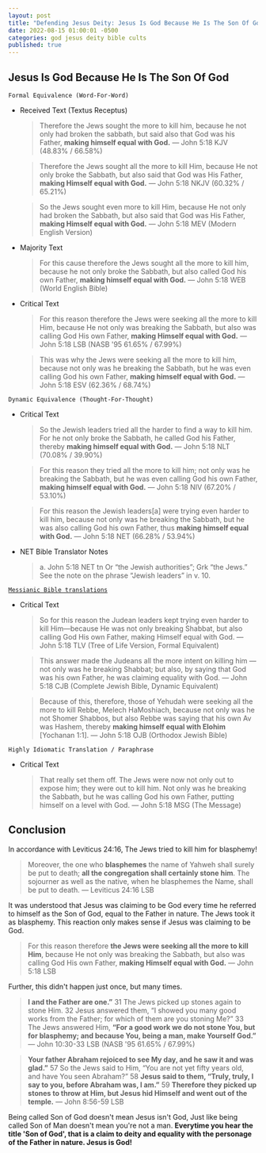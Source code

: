 ```yaml
---
layout: post
title: "Defending Jesus Deity: Jesus Is God Because He Is The Son Of God ✝️"
date: 2022-08-15 01:00:01 -0500
categories: god jesus deity bible cults
published: true
---
```


## Jesus Is God Because He Is The Son Of God

`Formal Equivalence (Word-For-Word)`
- Received Text (Textus Receptus)

    > Therefore the Jews sought the more to kill him, because he not only had broken the sabbath, but said also that God was his Father, **making himself equal with God.** &mdash; John 5:18 KJV (48.83% / 66.58%)

    > Therefore the Jews sought all the more to kill Him, because He not only broke the Sabbath, but also said that God was His Father, **making Himself equal with God.** &mdash; John 5:18 NKJV (60.32% / 65.21%)

	<!-- > &mdash; John 5:18 KJ21 (21st Century King James Version) -->

	> So the Jews sought even more to kill Him, because He not only had broken the Sabbath, but also said that God was His Father, **making Himself equal with God.** &mdash; John 5:18 MEV (Modern English Version)


- Majority Text

    > For this cause therefore the Jews sought all the more to kill him, because he not only broke the Sabbath, but also called God his own Father, **making himself equal with God.** &mdash; John 5:18 WEB (World English Bible)

- Critical Text

    > For this reason therefore the Jews were seeking all the more to kill Him, because He not only was breaking the Sabbath, but also was calling God His own Father, **making Himself equal with God.** &mdash; John 5:18 LSB (NASB '95 61.65% / 67.99%)

    > This was why the Jews were seeking all the more to kill him, because not only was he breaking the Sabbath, but he was even calling God his own Father, **making himself equal with God.** &mdash; John 5:18 ESV (62.36% / 68.74%)

`Dynamic Equivalence (Thought-For-Thought)`
- Critical Text

    > So the Jewish leaders tried all the harder to find a way to kill him. For he not only broke the Sabbath, he called God his Father, thereby **making himself equal with God.** &mdash; John 5:18 NLT (70.08% / 39.90%)

    > For this reason they tried all the more to kill him; not only was he breaking the Sabbath, but he was even calling God his own Father, **making himself equal with God.** &mdash; John 5:18 NIV (67.20% / 53.10%)

    > For this reason the Jewish leaders[a] were trying even harder to kill him, because not only was he breaking the Sabbath, but he was also calling God his own Father, thus **making himself equal with God.** &mdash; John 5:18 NET (66.28% / 53.94%)

- NET Bible Translator Notes
    
    > a. John 5:18 NET tn Or “the Jewish authorities”; Grk “the Jews.” See the note on the phrase “Jewish leaders” in v. 10.

[`Messianic Bible translations`](https://en.wikipedia.org/wiki/Messianic_Bible_translations)
- Critical Text
    > So for this reason the Judean leaders kept trying even harder to kill Him—because He was not only breaking Shabbat, but also calling God His own Father, making Himself equal with God. &mdash; John 5:18 TLV (Tree of Life Version, Formal Equivalent)

    > This answer made the Judeans all the more intent on killing him — not only was he breaking Shabbat; but also, by saying that God was his own Father, he was claiming equality with God. &mdash; John 5:18 CJB (Complete Jewish Bible, Dynamic Equivalent)

	> Because of this, therefore, those of Yehudah were seeking all the more to kill Rebbe, Melech HaMoshiach, because not only was he not Shomer Shabbos, but also Rebbe was saying that his own Av was Hashem, thereby **making himself equal with Elohim** [Yochanan 1:1]. &mdash; John 5:18 OJB (Orthodox Jewish Bible)

`Highly Idiomatic Translation / Paraphrase`
- Critical Text
    > That really set them off. The Jews were now not only out to expose him; they were out to kill him. Not only was he breaking the Sabbath, but he was calling God his own Father, putting himself on a level with God. &mdash; John 5:18 MSG (The Message)

## Conclusion

In accordance with Leviticus 24:16, The Jews tried to kill him for blasphemy! 

> Moreover, the one who **blasphemes** the name of Yahweh shall surely be put to death; **all the congregation shall certainly stone him**. The sojourner as well as the native, when he blasphemes the Name, shall be put to death. &mdash; Leviticus 24:16 LSB

It was understood that Jesus was claiming to be God every time he referred to himself as the Son of God, equal to the Father in nature. The Jews took it as blasphemy. This reaction only makes sense if Jesus was claiming to be God.

<!-- > ... but for blasphemy; and **because You, being a man, make Yourself God.” -->

> For this reason therefore **the Jews were seeking all the more to kill Him**, because He not only was breaking the Sabbath, but also was calling God His own Father, **making Himself equal with God.** &mdash; John 5:18 LSB

<!-- > This made ·them [the Jewish leaders; <sup>L</sup>the Jews] try still harder to kill him. They said, “First Jesus was breaking the law about the Sabbath day. Now he says that God is his own Father, **making himself equal with God!” [<sup>C</sup>Both breaking the Sabbath and blasphemy against God were punishable by death; Ex. 35:2; Lev. 24:16.]** &mdash; John 5:18 EXP (Expanded Bible) -->

Further, this didn't happen just once, but many times.

> **I and the Father are one.”** 31 The Jews picked up stones again to stone Him. 32 Jesus answered them, “I showed you many good works from the Father; for which of them are you stoning Me?” 33 The Jews answered Him, **“For a good work we do not stone You, but for blasphemy; and because You, being a man, make Yourself God.”** &mdash; John 10:30-33 LSB (NASB '95 61.65% / 67.99%)

> **Your father Abraham rejoiced to see My day, and he saw it and was glad.”**
57 So the Jews said to Him, “You are not yet fifty years old, and have You seen Abraham?” 58 **Jesus said to them, “Truly, truly, I say to you, before Abraham was, I am.”** 59 **Therefore they picked up stones to throw at Him, but Jesus hid Himself and went out of the temple.** &mdash; John 8:56-59 LSB

Being called Son of God doesn't mean Jesus isn't God, Just like being called Son of Man doesn't mean you're not a man. **Everytime you hear the title 'Son of God', that is a claim to deity and equality with the personage of the Father in nature. Jesus is God!**

<script>
	var refTagger = {
		settings: {
			bibleVersion: 'ESV'
		}
	}; 

	(function(d, t) {
		var n=d.querySelector('[nonce]');
		refTagger.settings.nonce = n && (n.nonce||n.getAttribute('nonce'));
		var g = d.createElement(t), s = d.getElementsByTagName(t)[0];
		g.src = 'https://api.reftagger.com/v2/RefTagger.js';
		g.nonce = refTagger.settings.nonce;
		s.parentNode.insertBefore(g, s);
	}(document, 'script'));
</script>